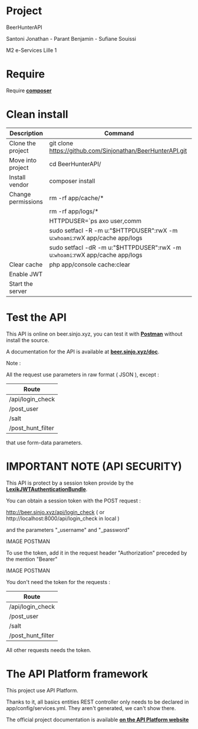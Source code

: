 Project
=======

BeerHunterAPI

Santoni Jonathan - Parant Benjamin - Sufiane Souissi

M2 e-Services Lille 1

Require
=======

Require **[composer][1]**

Clean install
=============

| Description | Command |
| --- | --- |
| Clone the project | git clone https://github.com/Sinjonathan/BeerHunterAPI.git |
| Move into project | cd BeerHunterAPI/ |
| Install vendor | composer install |
| Change permissions | rm -rf app/cache/* |
| | rm -rf app/logs/* |
| | HTTPDUSER=`ps axo user,comm | grep -E '[a]pache|[h]ttpd|[_]www|[w]ww-data|[n]ginx' | grep -v root | head -1 | cut -d\  -f1` |
| | sudo setfacl -R -m u:"$HTTPDUSER":rwX -m u:`whoami`:rwX app/cache app/logs |
| | sudo setfacl -dR -m u:"$HTTPDUSER":rwX -m u:`whoami`:rwX app/cache app/logs |
| Clear cache | php app/console cache:clear |
| Enable JWT | |
| Start the server | |


Test the API
===========

This API is online on beer.sinjo.xyz, you can test it with **[Postman][2]** without install the source.

A documentation for the API is available at **[beer.sinjo.xyz/doc][3]**.

Note :

All the request use parameters in raw format ( JSON ), except :

| Route |
| --- |
| /api/login_check |
| /post_user |
| /salt |
| /post_hunt_filter |

that use form-data parameters.


IMPORTANT NOTE (API SECURITY)
=============================

This API is protect by a session token provide by the **[LexikJWTAuthenticationBundle][5]**.

You can obtain a session token with the POST request :

http://beer.sinjo.xyz/api/login_check ( or http://localhost:8000/api/login_check in local )

and the parameters "_username" and "_password"

IMAGE POSTMAN

To use the token, add it in the request header "Authorization" preceded by the mention "Bearer"

IMAGE POSTMAN

You don't need the token for the requests :

| Route |
| --- |
| /api/login_check |
| /post_user |
| /salt |
| /post_hunt_filter |

All other requests needs the token.

The API Platform framework
==========================

This project use API Platform.

Thanks to it, all basics entities REST controller only needs to be declared in app/config/services.yml. They aren't generated, we can't show there.

The official project documentation is available **[on the API Platform website][4]**

[1]: https://getcomposer.org/
[2]: https://chrome.google.com/webstore/detail/postman/fhbjgbiflinjbdggehcddcbncdddomop
[3]: http://beer.sinjo.xyz/doc
[4]: https://api-platform.com
[5]: https://github.com/lexik/LexikJWTAuthenticationBundle
